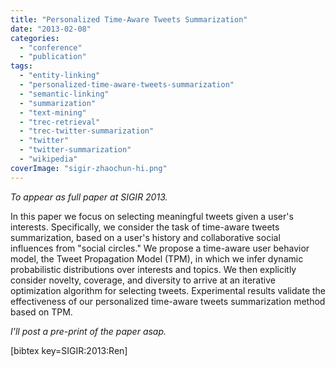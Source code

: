 ```yaml
---
title: "Personalized Time-Aware Tweets Summarization"
date: "2013-02-08"
categories: 
  - "conference"
  - "publication"
tags: 
  - "entity-linking"
  - "personalized-time-aware-tweets-summarization"
  - "semantic-linking"
  - "summarization"
  - "text-mining"
  - "trec-retrieval"
  - "trec-twitter-summarization"
  - "twitter"
  - "twitter-summarization"
  - "wikipedia"
coverImage: "sigir-zhaochun-hi.png"
---
```


_To appear as full paper at SIGIR 2013._

In this paper we focus on selecting meaningful tweets given a user's interests. Specifically, we consider the task of time-aware tweets summarization, based on a user's history and collaborative social influences from "social circles." <!--more-->We propose a time-aware user behavior model, the Tweet Propagation Model (TPM), in which we infer dynamic probabilistic distributions over interests and topics. We then explicitly consider novelty, coverage, and diversity to arrive at an iterative optimization algorithm for selecting tweets. Experimental results validate the effectiveness of our personalized time-aware tweets summarization method based on TPM.

_I'll post a pre-print of the paper asap._

\[bibtex key=SIGIR:2013:Ren\]
